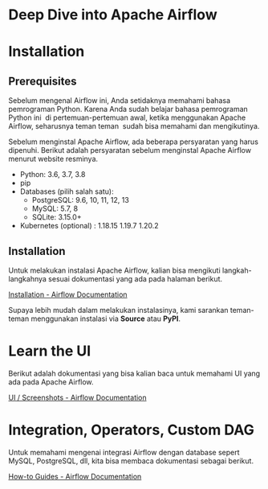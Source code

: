 # Deep Dive into Apache Airflow

# Installation

## Prerequisites

Sebelum mengenal Airflow ini, Anda setidaknya memahami bahasa pemrograman Python. Karena Anda sudah belajar bahasa pemrograman Python ini  di pertemuan-pertemuan awal, ketika menggunakan Apache Airflow, seharusnya teman teman  sudah bisa memahami dan mengikutinya.

Sebelum menginstal Apache Airflow, ada beberapa persyaratan yang harus dipenuhi. Berikut adalah persyaratan sebelum menginstal Apache Airflow menurut website resminya.

- Python: 3.6, 3.7, 3.8
- pip
- Databases (pilih salah satu):
    - PostgreSQL: 9.6, 10, 11, 12, 13
    - MySQL: 5.7, 8
    - SQLite: 3.15.0+
- Kubernetes (optional) : 1.18.15 1.19.7 1.20.2

## Installation

Untuk melakukan instalasi Apache Airflow, kalian bisa mengikuti langkah-langkahnya sesuai dokumentasi yang ada pada halaman berikut.

[Installation - Airflow Documentation](https://airflow.apache.org/docs/apache-airflow/stable/installation/index.html)

Supaya lebih mudah dalam melakukan instalasinya, kami sarankan teman-teman menggunakan instalasi via **Source** atau **PyPI**.

# Learn the UI

Berikut adalah dokumentasi yang bisa kalian baca untuk memahami UI yang ada pada Apache Airflow.

[UI / Screenshots - Airflow Documentation](https://airflow.apache.org/docs/apache-airflow/stable/ui.html)

# Integration, Operators, Custom DAG

Untuk memahami mengenai integrasi Airflow dengan database sepert MySQL, PostgreSQL, dll, kita bisa membaca dokumentasi sebagai berikut.

[How-to Guides - Airflow Documentation](https://airflow.apache.org/docs/apache-airflow/stable/howto/index.html)